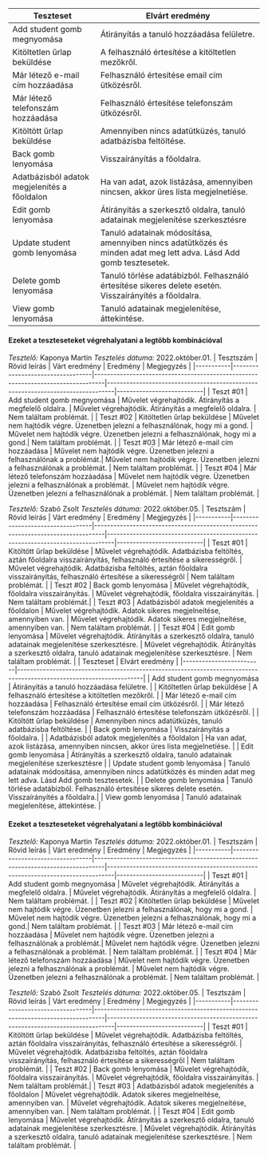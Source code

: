 | Teszteset               | Elvárt eredmény                                                                                                     | 
 |-------------------------|---------------------------------------------------------------------------------------------------------------------| 
 | Add student gomb megnyomása | Átirányítás a tanuló hozzáadása felületre. |
 | Kitöltetlen űrlap beküldése | A felhasználó értesítése a kitöltetlen mezőkről. | 
 | Már létező e-mail cím hozzáadása | Felhasználó értesítése email cím ütközésről. | 
 | Már létező telefonszám hozzáadása | Felhasználó értesítése telefonszám ütközésről. |
 | Kitöltött űrlap beküldése | Amennyiben nincs adatütküzés, tanuló adatbázisba feltöltése. |
 | Back gomb lenyomása | Visszaírányítás a főoldalra. |
 | Adatbázisból adatok megjelenítés a főoldalon | Ha van adat, azok listázása, amennyiben nincsen, akkor üres lista megjelnetíése. |
 | Edit gomb lenyomása | Átírányítás a szerkesztő oldalra, tanuló adatainak megjelenítése szerkesztésre |
 | Update student gomb lenyomása | Tanuló adatainak módosítása, amennyiben nincs adatütközés és minden adat meg lett adva. Lásd Add gomb tesztesetek. | 
 | Delete gomb lenyomása | Tanuló törlése adatábizból. Felhasználó értesítése sikeres delete esetén. Visszaírányítés a főoldalra.|
 | View gomb lenyomása | Tanuló adatainak megjelenítése, áttekintése. | 

#### Ezeket a teszteseteket végrehalyatani a legtöbb kombinációval

*Tesztelő:* Kaponya Martin
*Tesztelés dátuma:* 2022.október.01.
| Tesztszám | Rövid leírás                     | Várt eredmény                                                                   | Eredmény                                                                       | Megjegyzés                |
|-----------|----------------------------------|---------------------------------------------------------------------------------|--------------------------------------------------------------------------------|---------------------------|
| Teszt #01 | Add student gomb megnyomása | Művelet végrehajtódik. Átirányítás a megfelelő oldalra. | Művelet  végrehajtódik. Átirányítás a megfelelő oldalra. | Nem találtam problémát. |
| Teszt #02 | Kitöltetlen űrlap beküldése | Művelet nem hajtódik végre. Üzenetben jelezni a felhasználónak, hogy mi a gond. | Művelet nem hajtódik végre. Üzenetben jelezni a felhasználónak, hogy mi a gond.| Nem találtam problémát. |
| Teszt #03 | Már létező e-mail cím hozzáadása | Művelet nem hajtódik végre. Üzenetben jelezni a felhasználónak a problémát.| Művelet nem hajtódik végre. Üzenetben jelezni a felhasználónak a problémát. | Nem találtam problémát. |
| Teszt #04 | Már létező telefonszám hozzáadása | Művelet nem hajtódik végre. Üzenetben jelezni a felhasználónak a problémát. | Művelet nem hajtódik végre. Üzenetben jelezni a felhasználónak a problémát. | Nem találtam problémát. |

*Tesztelő:* Szabó Zsolt
*Tesztelés dátuma:* 2022.október.05.
| Tesztszám | Rövid leírás                     | Várt eredmény                                                                   | Eredmény                                                                       | Megjegyzés                |
|-----------|----------------------------------|---------------------------------------------------------------------------------|--------------------------------------------------------------------------------|---------------------------|
| Teszt #01 | Kitöltött űrlap beküldése | Művelet végrehajtódik. Adatbázisba feltöltés, aztán főoldalra visszaírányítás, felhasználó értesítése a sikerességről. | Művelet végrehajtódik. Adatbázisba feltöltés, aztán főoldalra visszaírányítás, felhasználó értesítése a sikerességről | Nem találtam problémát. |
| Teszt #02 | Back gomb lenyomása | Művelet végrehajtódik, főoldalra visszairányítás. | Művelet végrehajtódik, főoldalra visszairányítás. | Nem találtam problémát.|
| Teszt #03 | Adatbázisból adatok megjelenítés a főoldalon | Művelet végrehajtódik. Adatok sikeres megjelneítése, amennyiben van. | Művelet végrehajtódik. Adatok sikeres megjelneítése, amennyiben van. | Nem találtam problémát. |
| Teszt #04 | Edit gomb lenyomása | Művelet végrehajtódik. Átírányítás a szerkesztő oldalra, tanuló adatainak megjelenítése szerkesztésre. | Művelet végrehajtódik. Átírányítás a szerkesztő oldalra, tanuló adatainak megjelenítése szerkesztésre. | Nem találtam problémát. |
| Teszteset               | Elvárt eredmény                                                                                                     | 
 |-------------------------|---------------------------------------------------------------------------------------------------------------------| 
 | Add student gomb megnyomása | Átirányítás a tanuló hozzáadása felületre. |
 | Kitöltetlen űrlap beküldése | A felhasználó értesítése a kitöltetlen mezőkről. | 
 | Már létező e-mail cím hozzáadása | Felhasználó értesítése email cím ütközésről. | 
 | Már létező telefonszám hozzáadása | Felhasználó értesítése telefonszám ütközésről. |
 | Kitöltött űrlap beküldése | Amennyiben nincs adatütküzés, tanuló adatbázisba feltöltése. |
 | Back gomb lenyomása | Visszaírányítás a főoldalra. |
 | Adatbázisból adatok megjelenítés a főoldalon | Ha van adat, azok listázása, amennyiben nincsen, akkor üres lista megjelnetíése. |
 | Edit gomb lenyomása | Átírányítás a szerkesztő oldalra, tanuló adatainak megjelenítése szerkesztésre |
 | Update student gomb lenyomása | Tanuló adatainak módosítása, amennyiben nincs adatütközés és minden adat meg lett adva. Lásd Add gomb tesztesetek. | 
 | Delete gomb lenyomása | Tanuló törlése adatábizból. Felhasználó értesítése sikeres delete esetén. Visszaírányítés a főoldalra.|
 | View gomb lenyomása | Tanuló adatainak megjelenítése, áttekintése. | 

#### Ezeket a teszteseteket végrehalyatani a legtöbb kombinációval

*Tesztelő:* Kaponya Martin
*Tesztelés dátuma:* 2022.október.01.
| Tesztszám | Rövid leírás                     | Várt eredmény                                                                   | Eredmény                                                                       | Megjegyzés                |
|-----------|----------------------------------|---------------------------------------------------------------------------------|--------------------------------------------------------------------------------|---------------------------|
| Teszt #01 | Add student gomb megnyomása | Művelet végrehajtódik. Átirányítás a megfelelő oldalra. | Művelet  végrehajtódik. Átirányítás a megfelelő oldalra. | Nem találtam problémát. |
| Teszt #02 | Kitöltetlen űrlap beküldése | Művelet nem hajtódik végre. Üzenetben jelezni a felhasználónak, hogy mi a gond. | Művelet nem hajtódik végre. Üzenetben jelezni a felhasználónak, hogy mi a gond.| Nem találtam problémát. |
| Teszt #03 | Már létező e-mail cím hozzáadása | Művelet nem hajtódik végre. Üzenetben jelezni a felhasználónak a problémát.| Művelet nem hajtódik végre. Üzenetben jelezni a felhasználónak a problémát. | Nem találtam problémát. |
| Teszt #04 | Már létező telefonszám hozzáadása | Művelet nem hajtódik végre. Üzenetben jelezni a felhasználónak a problémát. | Művelet nem hajtódik végre. Üzenetben jelezni a felhasználónak a problémát. | Nem találtam problémát. |

*Tesztelő:* Szabó Zsolt
*Tesztelés dátuma:* 2022.október.05.
| Tesztszám | Rövid leírás                     | Várt eredmény                                                                   | Eredmény                                                                       | Megjegyzés                |
|-----------|----------------------------------|---------------------------------------------------------------------------------|--------------------------------------------------------------------------------|---------------------------|
| Teszt #01 | Kitöltött űrlap beküldése | Művelet végrehajtódik. Adatbázisba feltöltés, aztán főoldalra visszaírányítás, felhasználó értesítése a sikerességről. | Művelet végrehajtódik. Adatbázisba feltöltés, aztán főoldalra visszaírányítás, felhasználó értesítése a sikerességről | Nem találtam problémát. |
| Teszt #02 | Back gomb lenyomása | Művelet végrehajtódik, főoldalra visszairányítás. | Művelet végrehajtódik, főoldalra visszairányítás. | Nem találtam problémát.|
| Teszt #03 | Adatbázisból adatok megjelenítés a főoldalon | Művelet végrehajtódik. Adatok sikeres megjelneítése, amennyiben van. | Művelet végrehajtódik. Adatok sikeres megjelneítése, amennyiben van. | Nem találtam problémát. |
| Teszt #04 | Edit gomb lenyomása | Művelet végrehajtódik. Átírányítás a szerkesztő oldalra, tanuló adatainak megjelenítése szerkesztésre. | Művelet végrehajtódik. Átírányítás a szerkesztő oldalra, tanuló adatainak megjelenítése szerkesztésre. | Nem találtam problémát. |
